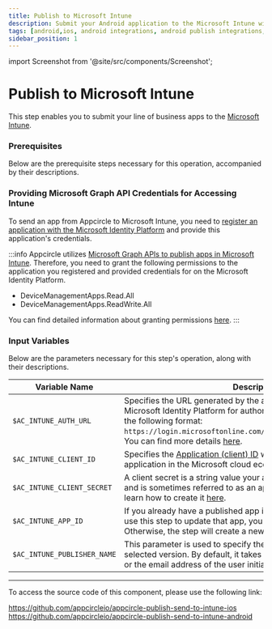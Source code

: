 ```yaml
---
title: Publish to Microsoft Intune
description: Submit your Android application to the Microsoft Intune with Appcircle
tags: [android,ios, android integrations, android publish integrations, microsoft intune]
sidebar_position: 1
---
```


import Screenshot from '@site/src/components/Screenshot';

# Publish to Microsoft Intune

This step enables you to submit your line of business apps to the [Microsoft Intune](https://learn.microsoft.com/en-us/mem/intune/fundamentals/what-is-intune).

### Prerequisites

Below are the prerequisite steps necessary for this operation, accompanied by their descriptions.

### Providing Microsoft Graph API Credentials for Accessing Intune

To send an app from Appcircle to Microsoft Intune, you need to [register an application with the Microsoft Identity Platform](https://learn.microsoft.com/en-us/graph/auth-register-app-v2) and provide this application's credentials.

:::info
Appcircle utilizes [Microsoft Graph APIs to publish apps in Microsoft Intune](https://learn.microsoft.com/en-us/graph/api/resources/intune-graph-overview?view=graph-rest-1.0). Therefore, you need to grant the following permissions to the application you registered and provided credentials for on the Microsoft Identity Platform.

- DeviceManagementApps.Read.All
- DeviceManagementApps.ReadWrite.All

You can find detailed information about granting permissions [here](https://learn.microsoft.com/en-us/entra/identity-platform/howto-call-a-web-api-with-curl?tabs=dotnet6&pivots=no-api#add-application-permissions-to-allow-access-to-a-web-api).
:::

### Input Variables

Below are the parameters necessary for this step's operation, along with their descriptions.

<Screenshot url='https://cdn.appcircle.io/docs/assets/send-to-microsoft-intune-inputs.png' />

| Variable Name        | Description                                                                                                                                                                                                                       | Status   |
| -------------------- | --------------------------------------------------------------------------------------------------------------------------------------------------------------------------------------------------------------------------------- | -------- |
| `$AC_INTUNE_AUTH_URL` | Specifies the URL generated by the application you created on the Microsoft Identity Platform for authorization. This URL should be in the following format: `https://login.microsoftonline.com/{tenant_id}/oauth2/v2.0/token`. You can find more details [here](https://learn.microsoft.com/en-us/entra/identity-platform/howto-call-a-web-api-with-curl?tabs=dotnet6&pivots=no-api#register-the-web-api).                                                                  | Required |
| `$AC_INTUNE_CLIENT_ID`  | Specifies the [Application (client) ID](https://learn.microsoft.com/en-us/entra/identity-platform/howto-call-a-web-api-with-curl?tabs=dotnet6&pivots=no-api#register-the-web-api) which uniquely identifies your application in the Microsoft cloud ecosystem, across all tenants.                                                                                                                                                                                                      | Required |
| `$AC_INTUNE_CLIENT_SECRET`     | A client secret is a string value your app can use to identity itself, and is sometimes referred to as an application password. You can learn how to create it [here](https://learn.microsoft.com/en-us/graph/auth-register-app-v2#option-2-add-a-client-secret).                                                                                                                                                                | Required |
| `$AC_INTUNE_APP_ID`  | If you already have a published app in Microsoft Intune and want to use this step to update that app, you must specify this parameter. Otherwise, the step will create a new app in Microsoft Intune. | Optional |
| `$AC_INTUNE_PUBLISHER_NAME`  | This parameter is used to specify the publisher name for the selected version. By default, it takes the name of your organization or the email address of the user initiating the step. | Optional |


---

To access the source code of this component, please use the following link:

https://github.com/appcircleio/appcircle-publish-send-to-intune-ios
https://github.com/appcircleio/appcircle-publish-send-to-intune-android

